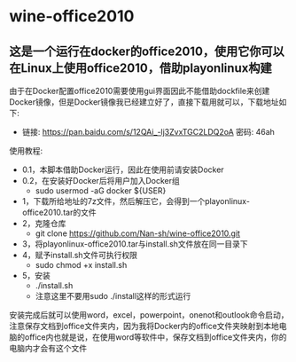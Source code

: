 # wine-office2010
## 这是一个运行在docker的office2010，使用它你可以在Linux上使用office2010，借助playonlinux构建
由于在Docker配置office2010需要使用gui界面因此不能借助dockfile来创建Docker镜像，但是Docker镜像我已经建立好了，直接下载用就可以，下载地址如下:
- 链接: https://pan.baidu.com/s/12QAi_-lj3ZvxTGC2LDQ2oA  密码: 46ah

使用教程:
- 0.1，本脚本借助Docker运行，因此在使用前请安装Docker
- 0.2，在安装好Docker后将用户加入Docker组
  - sudo usermod -aG docker ${USER}
- 1，下载所给地址的7z文件，然后解压它，会得到一个playonlinux-office2010.tar的文件
- 2，克隆仓库
  - git clone https://github.com/Nan-sh/wine-office2010.git
- 3，将playonlinux-office2010.tar与install.sh文件放在同一目录下
- 4，赋予install.sh文件可执行权限
  - sudo chmod +x install.sh
- 5，安装
  - ./install.sh
  - 注意这里不要用sudo ./install这样的形式运行

安装完成后就可以使用word，excel，powerpoint，onenot和outlook命令启动，注意保存文档到office文件夹内，因为我将Docker内的office文件夹映射到本地电脑的office内也就是说，在使用word等软件中，保存文档到office文件夹内，你的电脑内才会有这个文件
